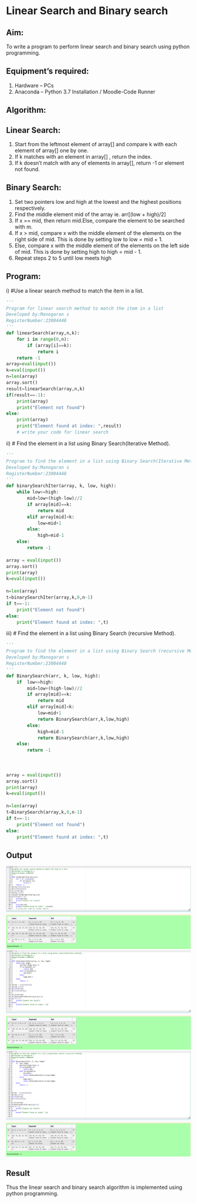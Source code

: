 # Linear Search and Binary search
## Aim:
To write a program to perform linear search and binary search using python programming.
## Equipment’s required:
1.	Hardware – PCs
2.	Anaconda – Python 3.7 Installation / Moodle-Code Runner
## Algorithm:
## Linear Search:
1.	Start from the leftmost element of array[] and compare k with each element of array[] one by one.
2.	If k matches with an element in array[] , return the index.
3.	If k doesn’t match with any of elements in array[], return -1 or element not found.
## Binary Search:
1.	Set two pointers low and high at the lowest and the highest positions respectively.
2.	Find the middle element mid of the array ie. arr[(low + high)/2]
3.	If x == mid, then return mid.Else, compare the element to be searched with m.
4.	If x > mid, compare x with the middle element of the elements on the right side of mid. This is done by setting low to low = mid + 1.
5.	Else, compare x with the middle element of the elements on the left side of mid. This is done by setting high to high = mid - 1.
6.	Repeat steps 2 to 5 until low meets high
## Program:
i)	#Use a linear search method to match the item in a list.
```python
''' 
Program for linear search method to match the item in a list
Developed by:Manogaran s
RegisterNumber:23004448
'''
def linearSearch(array,n,k):
    for i in range(0,n):
        if (array[i]==k):
            return i
    return -1
array=eval(input())
k=eval(input())
n=len(array) 
array.sort()
result=linearSearch(array,n,k)
if(result==-1):
    print(array)
    print("Element not found")
else:
    print(array)
    print("Element found at index: ",result)
    # write your code for linear search
```
ii)	# Find the element in a list using Binary Search(Iterative Method).
```python
''' 
Program to find the element in a list using Binary Search(Iterative Method)..
Developed by:Manogaran s
RegisterNumber:23004448
'''
def binarySearchIter(array, k, low, high):
    while low<=high:
        mid=low+(high-low)//2
        if array[mid]==k:
            return mid
        elif array[mid]<k:
            low=mid+1
        else:
            high=mid-1
    else:
        return -1

array = eval(input())
array.sort()
print(array)
k=eval(input())

n=len(array)
t=binarySearchIter(array,k,0,n-1)
if t==-1:
    print("Element not found")
else:
    print("Element found at index: ",t)
```
iii)	# Find the element in a list using Binary Search (recursive Method).
```python
''' 
Program to find the element in a list using Binary Search (recursive Method).
Developed by:Manogaran s
RegisterNumber:23004448
'''
def BinarySearch(arr, k, low, high):
    if  low<=high:
        mid=low+(high-low)//2
        if array[mid]==k:
            return mid
        elif array[mid]<k:
            low=mid+1
            return BinarySearch(arr,k,low,high)
        else:
            high=mid-1
            return BinarySearch(arr,k,low,high)
    else:
        return -1

    
    
array = eval(input())
array.sort()
print(array)
k=eval(input())

n=len(array)
t=BinarySearch(array,k,0,n-1)
if t==-1:
    print("Element not found")
else:
    print("Element found at index: ",t)
```
## Output
![output](/linear%20list.png)
![output](/linear%20iterative.png)
![output](/linear%20recursion.png)






## Result
Thus the linear search and binary search algorithm is implemented using python programming.